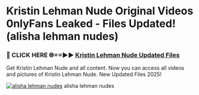 # Kristin Lehman Nude Original Videos 0nlyFans Leaked - Files Updated! (alisha lehman nudes)

<h3>🔴 CLICK HERE 🌐==►► <a href="https://tinyurl.com/2p9ay9w9" rel="nofollow">Kristin Lehman Nude Updated Files</a></h3>

Get Kristin Lehman Nude and all content. Now you can access all videos and pictures of Kristin Lehman Nude. New Updated Files 2025!

[![alisha lehman nudes](https://i.imgur.com/KQgVmj3.gif)](https://tinyurl.com/2p9ay9w9)
alisha lehman nudes
